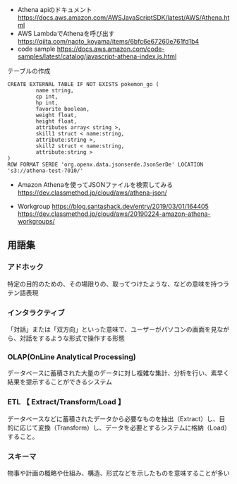 - Athena apiのドキュメント
  https://docs.aws.amazon.com/AWSJavaScriptSDK/latest/AWS/Athena.html
- AWS LambdaでAthenaを呼び出す
  https://qiita.com/naoto_koyama/items/6bfc6e67260e761fd1b4
- code sample
  https://docs.aws.amazon.com/code-samples/latest/catalog/javascript-athena-index.js.html


テーブルの作成
```
CREATE EXTERNAL TABLE IF NOT EXISTS pokemon_go (
         name string,
         cp int,
         hp int,
         favorite boolean,
         weight float,
         height float,
         attributes array< string >,
         skill1 struct < name:string,
         attribute:string >,
         skill2 struct < name:string,
         attribute:string > 
) 
ROW FORMAT SERDE 'org.openx.data.jsonserde.JsonSerDe' LOCATION 's3://athena-test-7010/'
```

- Amazon Athenaを使ってJSONファイルを検索してみる
  https://dev.classmethod.jp/cloud/aws/athena-json/

- Workgroup
  https://blog.santashack.dev/entry/2019/03/01/164405
  https://dev.classmethod.jp/cloud/aws/20190224-amazon-athena-workgroups/

## 用語集
### アドホック
特定の目的のための、その場限りの、取ってつけたような、などの意味を持つラテン語表現

### インタラクティブ
「対話」または「双方向」といった意味で、ユーザーがパソコンの画面を見ながら、対話をするような形式で操作する形態

### OLAP(OnLine Analytical Processing)
データベースに蓄積された大量のデータに対し複雑な集計、分析を行い、素早く結果を提示することができるシステム

### ETL  【 Extract/Transform/Load 】
データベースなどに蓄積されたデータから必要なものを抽出（Extract）し、目的に応じて変換（Transform）し、データを必要とするシステムに格納（Load）すること。

### スキーマ
物事や計画の概略や仕組み、構造、形式などを示したものを意味することが多い